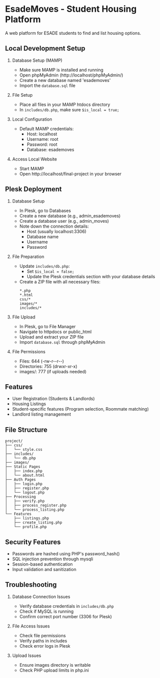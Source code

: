 # EsadeMoves - Student Housing Platform

A web platform for ESADE students to find and list housing options.

## Local Development Setup

1. Database Setup (MAMP)
   - Make sure MAMP is installed and running
   - Open phpMyAdmin (http://localhost/phpMyAdmin/)
   - Create a new database named 'esademoves'
   - Import the `database.sql` file

2. File Setup
   - Place all files in your MAMP htdocs directory
   - In `includes/db.php`, make sure `$is_local = true;`

3. Local Configuration
   - Default MAMP credentials:
     - Host: localhost
     - Username: root
     - Password: root
     - Database: esademoves

4. Access Local Website
   - Start MAMP
   - Open http://localhost/final-project in your browser

## Plesk Deployment

1. Database Setup
   - In Plesk, go to Databases
   - Create a new database (e.g., admin_esademoves)
   - Create a database user (e.g., admin_moves)
   - Note down the connection details:
     - Host (usually localhost:3306)
     - Database name
     - Username
     - Password

2. File Preparation
   - Update `includes/db.php`:
     - Set `$is_local = false;`
     - Update the Plesk credentials section with your database details
   - Create a ZIP file with all necessary files:
     ```
     *.php
     *.html
     css/*
     images/*
     includes/*
     ```

3. File Upload
   - In Plesk, go to File Manager
   - Navigate to httpdocs or public_html
   - Upload and extract your ZIP file
   - Import `database.sql` through phpMyAdmin

4. File Permissions
   - Files: 644 (-rw-r--r--)
   - Directories: 755 (drwxr-xr-x)
   - images/: 777 (if uploads needed)

## Features

- User Registration (Students & Landlords)
- Housing Listings
- Student-specific features (Program selection, Roommate matching)
- Landlord listing management

## File Structure

```
project/
├── css/
│   └── style.css
├── includes/
│   └── db.php
├── images/
├── Static Pages
│   ├── index.php
│   └── about.html
├── Auth Pages
│   ├── login.php
│   ├── register.php
│   └── logout.php
├── Processing
│   ├── verify.php
│   ├── process_register.php
│   └── process_listing.php
└── Features
    ├── listings.php
    ├── create_listing.php
    └── profile.php
```

## Security Features

- Passwords are hashed using PHP's password_hash()
- SQL injection prevention through mysqli
- Session-based authentication
- Input validation and sanitization

## Troubleshooting

1. Database Connection Issues
   - Verify database credentials in `includes/db.php`
   - Check if MySQL is running
   - Confirm correct port number (3306 for Plesk)

2. File Access Issues
   - Check file permissions
   - Verify paths in includes
   - Check error logs in Plesk

3. Upload Issues
   - Ensure images directory is writable
   - Check PHP upload limits in php.ini